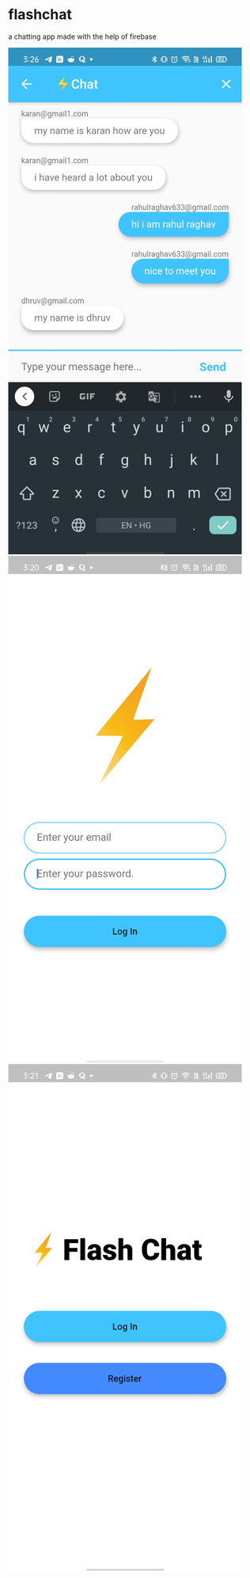 # flashchat
a chatting app made with the help of firebase





<img src="images/screenshot1.jpeg">
<img src="images/screenshot2.jpeg">
<img src="images/screenshot3.jpeg">
